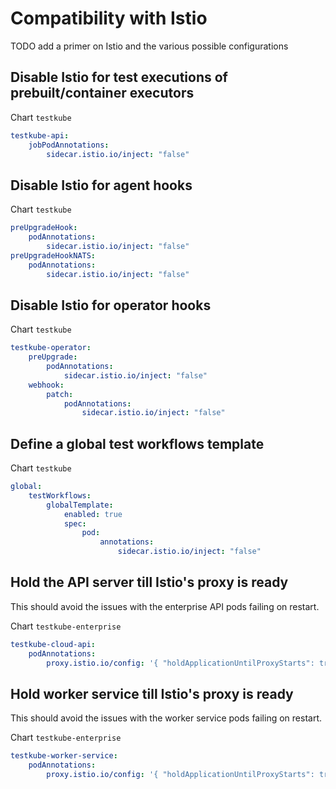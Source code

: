 # Compatibility with Istio

TODO add a primer on Istio and the various possible configurations

## Disable Istio for test executions of prebuilt/container executors

Chart `testkube`

```yaml
testkube-api:
    jobPodAnnotations:
        sidecar.istio.io/inject: "false"
```

## Disable Istio for agent hooks

Chart `testkube`

```yaml
preUpgradeHook:
    podAnnotations:
        sidecar.istio.io/inject: "false"
preUpgradeHookNATS:
    podAnnotations:
        sidecar.istio.io/inject: "false"
```

## Disable Istio for operator hooks

Chart `testkube`

```yaml
testkube-operator:
    preUpgrade:
        podAnnotations:
            sidecar.istio.io/inject: "false"
    webhook:
        patch:
            podAnnotations:
                sidecar.istio.io/inject: "false"
```

## Define a global test workflows template

Chart `testkube`

```yaml
global:
    testWorkflows:
        globalTemplate:
            enabled: true
            spec:
                pod:
                    annotations:
                        sidecar.istio.io/inject: "false"
```

## Hold the API server till Istio's proxy is ready

This should avoid the issues with the enterprise API pods failing on restart.

Chart `testkube-enterprise`

```yaml
testkube-cloud-api:
    podAnnotations:
        proxy.istio.io/config: '{ "holdApplicationUntilProxyStarts": true }'
```

## Hold worker service till Istio's proxy is ready

This should avoid the issues with the worker service pods failing on restart.

Chart `testkube-enterprise`

```yaml
testkube-worker-service:
    podAnnotations:
        proxy.istio.io/config: '{ "holdApplicationUntilProxyStarts": true }'
```
